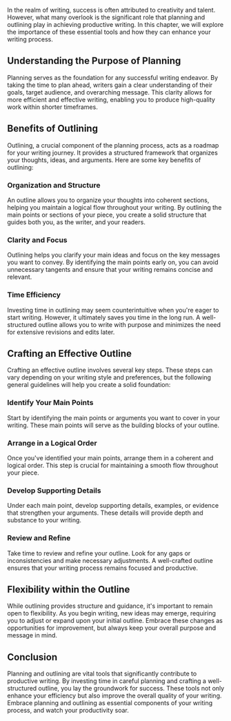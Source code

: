 
In the realm of writing, success is often attributed to creativity and talent. However, what many overlook is the significant role that planning and outlining play in achieving productive writing. In this chapter, we will explore the importance of these essential tools and how they can enhance your writing process.

Understanding the Purpose of Planning
-----------------------------------------

Planning serves as the foundation for any successful writing endeavor. By taking the time to plan ahead, writers gain a clear understanding of their goals, target audience, and overarching message. This clarity allows for more efficient and effective writing, enabling you to produce high-quality work within shorter timeframes.

Benefits of Outlining
-------------------------

Outlining, a crucial component of the planning process, acts as a roadmap for your writing journey. It provides a structured framework that organizes your thoughts, ideas, and arguments. Here are some key benefits of outlining:

### Organization and Structure

An outline allows you to organize your thoughts into coherent sections, helping you maintain a logical flow throughout your writing. By outlining the main points or sections of your piece, you create a solid structure that guides both you, as the writer, and your readers.

### Clarity and Focus

Outlining helps you clarify your main ideas and focus on the key messages you want to convey. By identifying the main points early on, you can avoid unnecessary tangents and ensure that your writing remains concise and relevant.

### Time Efficiency

Investing time in outlining may seem counterintuitive when you're eager to start writing. However, it ultimately saves you time in the long run. A well-structured outline allows you to write with purpose and minimizes the need for extensive revisions and edits later.

Crafting an Effective Outline
---------------------------------

Crafting an effective outline involves several key steps. These steps can vary depending on your writing style and preferences, but the following general guidelines will help you create a solid foundation:

### Identify Your Main Points

Start by identifying the main points or arguments you want to cover in your writing. These main points will serve as the building blocks of your outline.

### Arrange in a Logical Order

Once you've identified your main points, arrange them in a coherent and logical order. This step is crucial for maintaining a smooth flow throughout your piece.

### Develop Supporting Details

Under each main point, develop supporting details, examples, or evidence that strengthen your arguments. These details will provide depth and substance to your writing.

### Review and Refine

Take time to review and refine your outline. Look for any gaps or inconsistencies and make necessary adjustments. A well-crafted outline ensures that your writing process remains focused and productive.

Flexibility within the Outline
----------------------------------

While outlining provides structure and guidance, it's important to remain open to flexibility. As you begin writing, new ideas may emerge, requiring you to adjust or expand upon your initial outline. Embrace these changes as opportunities for improvement, but always keep your overall purpose and message in mind.

Conclusion
--------------

Planning and outlining are vital tools that significantly contribute to productive writing. By investing time in careful planning and crafting a well-structured outline, you lay the groundwork for success. These tools not only enhance your efficiency but also improve the overall quality of your writing. Embrace planning and outlining as essential components of your writing process, and watch your productivity soar.
